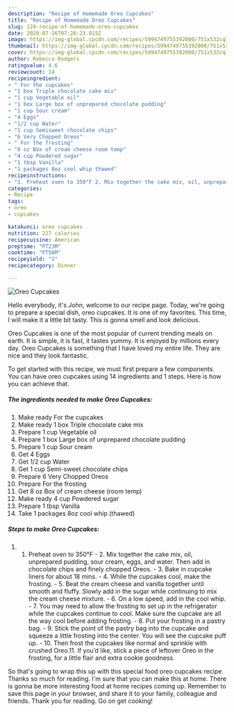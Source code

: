 ```yaml
---
description: "Recipe of Homemade Oreo Cupcakes"
title: "Recipe of Homemade Oreo Cupcakes"
slug: 124-recipe-of-homemade-oreo-cupcakes
date: 2020-07-26T07:28:23.815Z
image: https://img-global.cpcdn.com/recipes/5994749755392000/751x532cq70/oreo-cupcakes-recipe-main-photo.jpg
thumbnail: https://img-global.cpcdn.com/recipes/5994749755392000/751x532cq70/oreo-cupcakes-recipe-main-photo.jpg
cover: https://img-global.cpcdn.com/recipes/5994749755392000/751x532cq70/oreo-cupcakes-recipe-main-photo.jpg
author: Rebecca Rodgers
ratingvalue: 4.6
reviewcount: 14
recipeingredient:
- " For the cupcakes"
- "1 box Triple chocolate cake mix"
- "1 cup Vegetable oil"
- "1 box Large box of unprepared chocolate pudding"
- "1 cup Sour cream"
- "4 Eggs"
- "1/2 cup Water"
- "1 cup Semisweet chocolate chips"
- "6 Very Chopped Oreos"
- " For the frosting"
- "8 oz Box of cream cheese room temp"
- "4 cup Powdered sugar"
- "1 tbsp Vanilla"
- "1 packages 8oz cool whip thawed"
recipeinstructions:
- "1. Preheat oven to 350°F 2. Mix together the cake mix, oil, unprepared pudding, sour cream, eggs, and water.  Then add in chocolate chips and finely chopped Oreos. 3. Bake in cupcake liners for about 18 mins. 4. While the cupcakes cool, make the frosting. 5. Beat the cream cheese and vanilla together until smooth and fluffy.  Slowly add in the sugar while continuing to mix the cream cheese mixture. 6. On a low speed, add in the cool whip. 7. You may need to allow the frosting to set up in the refrigerator while the cupcakes continue to cool.  Make sure the cupcake are all the way cool before adding frosting. 8. Put your frosting in a pastry bag. 9. Stick the point of the pastry bag into the cupcake and squeeze a little frosting into the center.  You will see the cupcake puff up. 10. Then frost the cupcakes like normal and sprinkle with crushed Oreo.11. If you’d like, stick a piece of leftover Oreo in the frosting, for a little flair and extra cookie goodness."
categories:
- Recipe
tags:
- oreo
- cupcakes

katakunci: oreo cupcakes 
nutrition: 227 calories
recipecuisine: American
preptime: "PT23M"
cooktime: "PT56M"
recipeyield: "2"
recipecategory: Dinner

---
```



![Oreo Cupcakes](https://img-global.cpcdn.com/recipes/5994749755392000/751x532cq70/oreo-cupcakes-recipe-main-photo.jpg)

Hello everybody, it's John, welcome to our recipe page. Today, we're going to prepare a special dish, oreo cupcakes. It is one of my favorites. This time, I will make it a little bit tasty. This is gonna smell and look delicious.

Oreo Cupcakes is one of the most popular of current trending meals on earth. It is simple, it is fast, it tastes yummy. It is enjoyed by millions every day. Oreo Cupcakes is something that I have loved my entire life. They are nice and they look fantastic.




To get started with this recipe, we must first prepare a few components. You can have oreo cupcakes using 14 ingredients and 1 steps. Here is how you can achieve that.

<!--inarticleads1-->

##### The ingredients needed to make Oreo Cupcakes:

1. Make ready  For the cupcakes
1. Make ready 1 box Triple chocolate cake mix
1. Prepare 1 cup Vegetable oil
1. Prepare 1 box Large box of unprepared chocolate pudding
1. Prepare 1 cup Sour cream
1. Get 4 Eggs
1. Get 1/2 cup Water
1. Get 1 cup Semi-sweet chocolate chips
1. Prepare 6 Very Chopped Oreos
1. Prepare  For the frosting
1. Get 8 oz Box of cream cheese (room temp)
1. Make ready 4 cup Powdered sugar
1. Prepare 1 tbsp Vanilla
1. Take 1 packages 8oz cool whip (thawed)




<!--inarticleads2-->

##### Steps to make Oreo Cupcakes:

1. 1. Preheat oven to 350°F - 2. Mix together the cake mix, oil, unprepared pudding, sour cream, eggs, and water.  Then add in chocolate chips and finely chopped Oreos. - 3. Bake in cupcake liners for about 18 mins. - 4. While the cupcakes cool, make the frosting. - 5. Beat the cream cheese and vanilla together until smooth and fluffy.  Slowly add in the sugar while continuing to mix the cream cheese mixture. - 6. On a low speed, add in the cool whip. - 7. You may need to allow the frosting to set up in the refrigerator while the cupcakes continue to cool.  Make sure the cupcake are all the way cool before adding frosting. - 8. Put your frosting in a pastry bag. - 9. Stick the point of the pastry bag into the cupcake and squeeze a little frosting into the center.  You will see the cupcake puff up. - 10. Then frost the cupcakes like normal and sprinkle with crushed Oreo.11. If you’d like, stick a piece of leftover Oreo in the frosting, for a little flair and extra cookie goodness.




So that's going to wrap this up with this special food oreo cupcakes recipe. Thanks so much for reading. I'm sure that you can make this at home. There is gonna be more interesting food at home recipes coming up. Remember to save this page in your browser, and share it to your family, colleague and friends. Thank you for reading. Go on get cooking!
